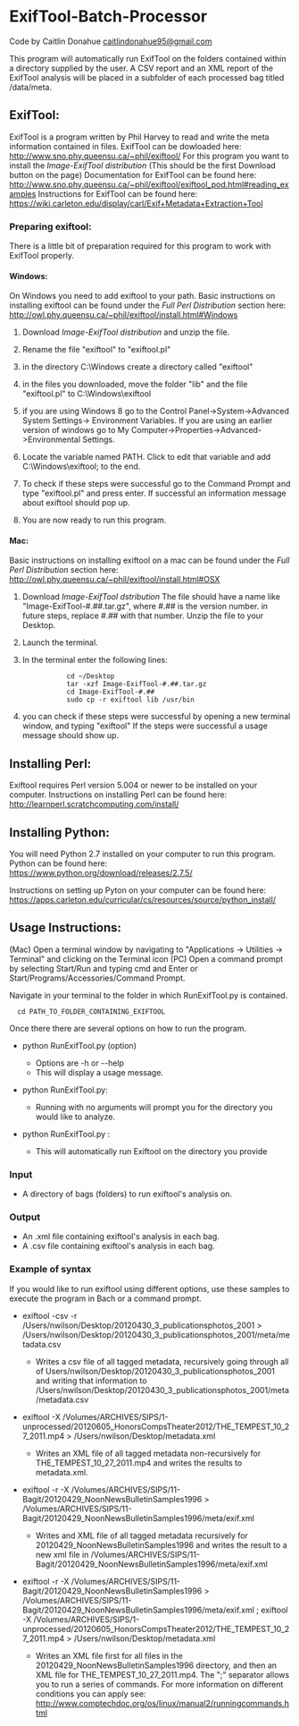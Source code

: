 # ExifTool-Batch-Processor
Code by Caitlin Donahue caitlindonahue95@gmail.com

This program will automatically run ExifTool on the folders contained within a directory supplied by the user.  A CSV report and an XML report of the ExifTool analysis will be placed in a subfolder of each processed bag titled /data/meta.

## ExifTool:
ExifTool is a program written by Phil Harvey to read and write the meta information contained in files.
ExifTool can be dowloaded here: http://www.sno.phy.queensu.ca/~phil/exiftool/
For this program you want to install the *Image-ExifTool distribution* (This should be the first Download button on the page)
Documentation for ExifTool can be found here: http://www.sno.phy.queensu.ca/~phil/exiftool/exiftool_pod.html#reading_examples
Instructions for ExifTool can be found here: https://wiki.carleton.edu/display/carl/Exif+Metadata+Extraction+Tool

### Preparing exiftool:
There is a little bit of preparation required for this program to work with ExifTool properly.
#### Windows:
On Windows you need to add exiftool to your path.
Basic instructions on installing exiftool can be found under the *Full Perl Distribution* section here:
http://owl.phy.queensu.ca/~phil/exiftool/install.html#Windows

1. Download *Image-ExifTool distribution* and unzip the file. 

2. Rename the file "exiftool" to "exiftool.pl"

3. in the directory C:\Windows create a directory called "exiftool"

4. in the files you downloaded, move the folder "lib" and the file "exiftool.pl" to C:\Windows\exiftool

5. if you are using Windows 8 go to the Control Panel->System->Advanced System Settings-> Environment Variables. If you are using an earlier version of windows go to My Computer->Properties->Advanced->Environmental Settings.

6. Locate the variable named PATH. Click to edit that variable and add C:\Windows\exiftool; to the end.

7. To check if these steps were successful go to the Command Prompt and type "exiftool.pl" and press enter. If successful an information message about exiftool should pop up.

8. You are now ready to run this program.

#### Mac:
Basic instructions on installing exiftool on a mac can be found under the *Full Perl Distribution* section here:
http://owl.phy.queensu.ca/~phil/exiftool/install.html#OSX

1. Download *Image-ExifTool dstribution* The file should have a name like "Image-ExifTool-#.##.tar.gz", where #.## is the version number. in future steps, replace #.## with that number. Unzip the file to your Desktop.
2. Launch the terminal.
3. In the terminal enter the following lines:

                  cd ~/Desktop
                  tar -xzf Image-ExifTool-#.##.tar.gz
                  cd Image-ExifTool-#.##
                  sudo cp -r exiftool lib /usr/bin
4. you can check if these steps were successful by opening a new terminal window, and typing "exiftool" If the steps were successful a usage message should show up.


## Installing Perl:
Exiftool requires Perl version 5.004 or newer to be installed on your computer.
Instructions on installing Perl can be found here: http://learnperl.scratchcomputing.com/install/

## Installing Python:
You will need Python 2.7 installed on your computer to run this program.
Python can be found here: https://www.python.org/download/releases/2.7.5/


Instructions on setting up Pyton on your computer can be found here: https://apps.carleton.edu/curricular/cs/resources/source/python_install/


## Usage Instructions:
(Mac) Open a terminal window by navigating to "Applications -> Utilities -> Terminal" and clicking on the Terminal icon
(PC) Open a command prompt by selecting Start/Run and typing cmd and Enter or Start/Programs/Accessories/Command Prompt.

Navigate in your terminal to the folder in which RunExifTool.py is contained.

      cd PATH_TO_FOLDER_CONTAINING_EXIFTOOL

Once there there are several options on how to run the program.

- python RunExifTool.py (option)
  - Options are -h or --help 
  - This will display a usage message.

- python RunExifTool.py:
  - Running with no arguments will prompt you for the directory you would like to analyze.

- python RunExifTool.py <path to files to analyze>:
  - This will automatically run Exiftool on the directory you provide
  

### Input
- A directory of bags (folders) to run exiftool's analysis on.

### Output
- An .xml file containing exiftool's analysis in each bag.
- A .csv file containing exiftool's analysis in each bag.

### Example of syntax

If you would like to run exiftool using different options, use these samples to execute the program in Bach or a command prompt.

- exiftool -csv -r /Users/nwilson/Desktop/20120430_3_publicationsphotos_2001 > /Users/nwilson/Desktop/20120430_3_publicationsphotos_2001/meta/metadata.csv
  - Writes a csv file of all tagged metadata, recursively going through all of Users/nwilson/Desktop/20120430_3_publicationsphotos_2001 and writing that information to /Users/nwilson/Desktop/20120430_3_publicationsphotos_2001/meta/metadata.csv

- exiftool -X /Volumes/ARCHIVES/SIPS/1-unprocessed/20120605_HonorsCompsTheater2012/THE_TEMPEST_10_27_2011.mp4 > /Users/nwilson/Desktop/metadata.xml 
  - Writes an XML file of all tagged metadata non-recursively for THE_TEMPEST_10_27_2011.mp4 and writes the results to metadata.xml.

- exiftool -r -X /Volumes/ARCHIVES/SIPS/11-Bagit/20120429_NoonNewsBulletinSamples1996 > /Volumes/ARCHIVES/SIPS/11-Bagit/20120429_NoonNewsBulletinSamples1996/meta/exif.xml
  - Writes and XML file of all tagged metadata recursively for 20120429_NoonNewsBulletinSamples1996 and writes the result to a new xml file in /Volumes/ARCHIVES/SIPS/11-Bagit/20120429_NoonNewsBulletinSamples1996/meta/exif.xml

- exiftool -r -X /Volumes/ARCHIVES/SIPS/11-Bagit/20120429_NoonNewsBulletinSamples1996 > /Volumes/ARCHIVES/SIPS/11-Bagit/20120429_NoonNewsBulletinSamples1996/meta/exif.xml ; exiftool -X /Volumes/ARCHIVES/SIPS/1-unprocessed/20120605_HonorsCompsTheater2012/THE_TEMPEST_10_27_2011.mp4 > /Users/nwilson/Desktop/metadata.xml
  - Writes an XML file first for all files in the 20120429_NoonNewsBulletinSamples1996 directory, and then an XML file for THE_TEMPEST_10_27_2011.mp4.  The ";" separator allows you to run a series of commands.  For more information on different conditions you can apply see: http://www.comptechdoc.org/os/linux/manual2/runningcommands.html
